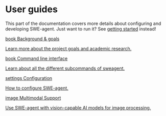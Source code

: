 # User guides

This part of the documentation covers more details about configuring and developing SWE-agent.
Just want to run it? See [getting started](../index.md) instead!

<div class="grid cards">
  <a href="../background/" class="nav-card-link">
    <div class="nav-card">
      <div class="nav-card-header">
        <span class="material-icons nav-card-icon">book</span>
        <span class="nav-card-title">Background & goals</span>
      </div>
      <p class="nav-card-description">Learn more about the project goals and academic research.</p>
    </div>
  </a>

  <a href="../usage/cli/" class="nav-card-link">
    <div class="nav-card">
      <div class="nav-card-header">
        <span class="material-icons nav-card-icon">book</span>
        <span class="nav-card-title">Command line interface</span>
      </div>
      <p class="nav-card-description">Learn about all the different subcommands of sweagent.</p>
    </div>
  </a>

  <a href="../config/config/" class="nav-card-link">
    <div class="nav-card">
      <div class="nav-card-header">
        <span class="material-icons nav-card-icon">settings</span>
        <span class="nav-card-title">Configuration</span>
      </div>
      <p class="nav-card-description">How to configure SWE-agent.</p>
    </div>
  </a>

  <a href="multimodal/" class="nav-card-link">
    <div class="nav-card">
      <div class="nav-card-header">
        <span class="material-icons nav-card-icon">image</span>
        <span class="nav-card-title">Multimodal Support</span>
      </div>
      <p class="nav-card-description">Use SWE-agent with vision-capable AI models for image processing.</p>
    </div>
  </a>
</div>